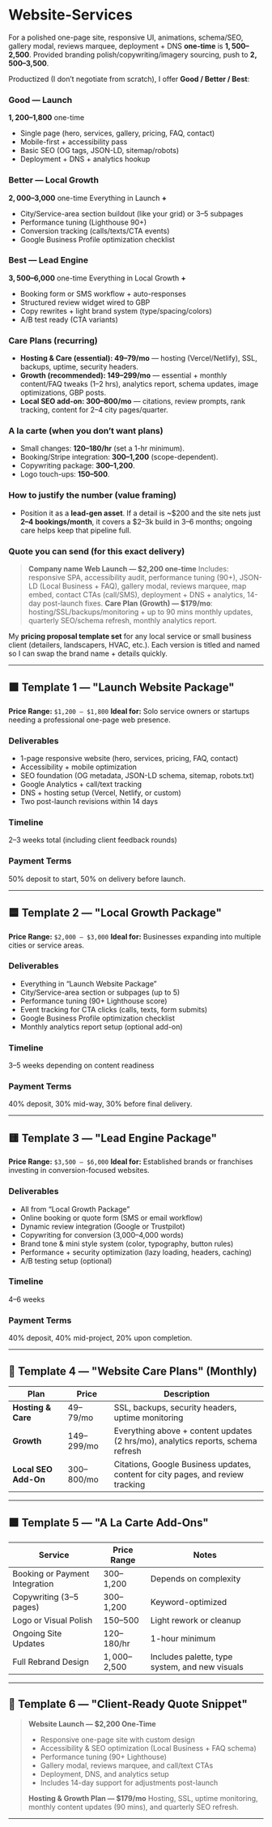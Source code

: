 # Website-Services

For a polished one-page site, responsive UI, animations, schema/SEO, gallery modal, reviews marquee, deployment + DNS **one-time** is **$1,500–$2,500**. Provided branding polish/copywriting/imagery sourcing, push to **$2,500–$3,500**.

Productized (I don’t negotiate from scratch), I offer **Good / Better / Best**:

### Good — Launch

**$1,200–$1,800** one-time

* Single page (hero, services, gallery, pricing, FAQ, contact)
* Mobile-first + accessibility pass
* Basic SEO (OG tags, JSON-LD, sitemap/robots)
* Deployment + DNS + analytics hookup

### Better — Local Growth

**$2,000–$3,000** one-time
Everything in Launch **+**

* City/Service-area section buildout (like your grid) or 3–5 subpages
* Performance tuning (Lighthouse 90+)
* Conversion tracking (calls/texts/CTA events)
* Google Business Profile optimization checklist

### Best — Lead Engine

**$3,500–$6,000** one-time
Everything in Local Growth **+**

* Booking form or SMS workflow + auto-responses
* Structured review widget wired to GBP
* Copy rewrites + light brand system (type/spacing/colors)
* A/B test ready (CTA variants)

### Care Plans (recurring)

* **Hosting & Care (essential): $49–$79/mo** — hosting (Vercel/Netlify), SSL, backups, uptime, security headers.
* **Growth (recommended): $149–$299/mo** — essential + monthly content/FAQ tweaks (1–2 hrs), analytics report, schema updates, image optimizations, GBP posts.
* **Local SEO add-on: $300–$800/mo** — citations, review prompts, rank tracking, content for 2–4 city pages/quarter.

### A la carte (when you don’t want plans)

* Small changes: **$120–$180/hr** (set a 1-hr minimum).
* Booking/Stripe integration: **$300–$1,200** (scope-dependent).
* Copywriting package: **$300–$1,200**.
* Logo touch-ups: **$150–$500**.

### How to justify the number (value framing)

* Position it as a **lead-gen asset**. If a detail is ~$200 and the site nets just **2–4 bookings/month**, it covers a $2–3k build in 3–6 months; ongoing care helps keep that pipeline full.

### Quote you can send (for this exact delivery)

> **Company name Web Launch — $2,200 one-time**
> Includes: responsive SPA, accessibility audit, performance tuning (90+), JSON-LD (Local Business + FAQ), gallery modal, reviews marquee, map embed, contact CTAs (call/SMS), deployment + DNS + analytics, 14-day post-launch fixes.
> **Care Plan (Growth) — $179/mo**: hosting/SSL/backups/monitoring + up to 90 mins monthly updates, quarterly SEO/schema refresh, monthly analytics report.

My **pricing proposal template set**  for any local service or small business client (detailers, landscapers, HVAC, etc.).
Each version is titled and named so I can swap the brand name + details quickly.

---

## 🟩 **Template 1 — "Launch Website Package"**

**Price Range:** `$1,200 – $1,800`
**Ideal for:** Solo service owners or startups needing a professional one-page web presence.

### Deliverables

* 1-page responsive website (hero, services, pricing, FAQ, contact)
* Accessibility + mobile optimization
* SEO foundation (OG metadata, JSON-LD schema, sitemap, robots.txt)
* Google Analytics + call/text tracking
* DNS + hosting setup (Vercel, Netlify, or custom)
* Two post-launch revisions within 14 days

### Timeline

2–3 weeks total (including client feedback rounds)

### Payment Terms

50% deposit to start, 50% on delivery before launch.

---

## 🟦 **Template 2 — "Local Growth Package"**

**Price Range:** `$2,000 – $3,000`
**Ideal for:** Businesses expanding into multiple cities or service areas.

### Deliverables

* Everything in “Launch Website Package”
* City/Service-area section or subpages (up to 5)
* Performance tuning (90+ Lighthouse score)
* Event tracking for CTA clicks (calls, texts, form submits)
* Google Business Profile optimization checklist
* Monthly analytics report setup (optional add-on)

### Timeline

3–5 weeks depending on content readiness

### Payment Terms

40% deposit, 30% mid-way, 30% before final delivery.

---

## 🟨 **Template 3 — "Lead Engine Package"**

**Price Range:** `$3,500 – $6,000`
**Ideal for:** Established brands or franchises investing in conversion-focused websites.

### Deliverables

* All from “Local Growth Package”
* Online booking or quote form (SMS or email workflow)
* Dynamic review integration (Google or Trustpilot)
* Copywriting for conversion (3,000–4,000 words)
* Brand tone & mini style system (color, typography, button rules)
* Performance + security optimization (lazy loading, headers, caching)
* A/B testing setup (optional)

### Timeline

4–6 weeks

### Payment Terms

40% deposit, 40% mid-project, 20% upon completion.

---

## 🔵 **Template 4 — "Website Care Plans" (Monthly)**

| Plan                 | Price        | Description                                                                      |
| -------------------- | ------------ | -------------------------------------------------------------------------------- |
| **Hosting & Care**   | $49–$79/mo   | SSL, backups, security headers, uptime monitoring                                |
| **Growth**           | $149–$299/mo | Everything above + content updates (2 hrs/mo), analytics reports, schema refresh |
| **Local SEO Add-On** | $300–$800/mo | Citations, Google Business updates, content for city pages, and review tracking  |

---

## 🟧 **Template 5 — "A La Carte Add-Ons"**

| Service                        | Price Range   | Notes                                          |
| ------------------------------ | ------------- | ---------------------------------------------- |
| Booking or Payment Integration | $300–$1,200   | Depends on complexity                          |
| Copywriting (3–5 pages)        | $300–$1,200   | Keyword-optimized                              |
| Logo or Visual Polish          | $150–$500     | Light rework or cleanup                        |
| Ongoing Site Updates           | $120–$180/hr  | 1-hour minimum                                 |
| Full Rebrand Design            | $1,000–$2,500 | Includes palette, type system, and new visuals |

---

## 💬 **Template 6 — "Client-Ready Quote Snippet"**

> **Website Launch — $2,200 One-Time**
>
> * Responsive one-page site with custom design
> * Accessibility & SEO optimization (Local Business + FAQ schema)
> * Performance tuning (90+ Lighthouse)
> * Gallery modal, reviews marquee, and call/text CTAs
> * Deployment, DNS, and analytics setup
> * Includes 14-day support for adjustments post-launch
>
> **Hosting & Growth Plan — $179/mo**
> Hosting, SSL, uptime monitoring, monthly content updates (90 mins), and quarterly SEO refresh.

---
